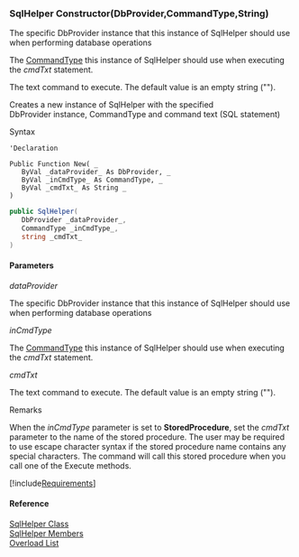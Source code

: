 ﻿### SqlHelper Constructor(DbProvider,CommandType,String)

The specific DbProvider instance that this instance of SqlHelper should use when performing database operations

The [CommandType](ms-help://MS.NETFrameworkSDKv1.1/cpref/html/frlrfSystemDataCommandTypeClassTopic.htm) this instance of SqlHelper should use when executing the _cmdTxt_ statement.

The text command to execute. The default value is an empty string ("").

Creates a new instance of SqlHelper with the specified DbProvider instance, CommandType and command text (SQL statement)

Syntax

```vbnet
'Declaration

Public Function New( _
   ByVal _dataProvider_ As DbProvider, _
   ByVal _inCmdType_ As CommandType, _
   ByVal _cmdTxt_ As String _
)
```

```csharp
public SqlHelper( 
   DbProvider _dataProvider_,
   CommandType _inCmdType_,
   string _cmdTxt_
)
```

#### Parameters

_dataProvider_

The specific DbProvider instance that this instance of SqlHelper should use when performing database operations

_inCmdType_

The [CommandType](ms-help://MS.NETFrameworkSDKv1.1/cpref/html/frlrfSystemDataCommandTypeClassTopic.htm) this instance of SqlHelper should use when executing the _cmdTxt_ statement.

_cmdTxt_

The text command to execute. The default value is an empty string ("").

Remarks

When the _inCmdType_ parameter is set to **StoredProcedure**, set the _cmdTxt_ parameter to the name of the stored procedure. The user may be required to use escape character syntax if the stored procedure name contains any special characters. The command will call this stored procedure when you call one of the Execute methods.

[!include[Requirements](../partials/requirements.md)]

#### Reference

[SqlHelper Class](FChoice.Common~FChoice.Common.Data.SqlHelper.md)  
[SqlHelper Members](FChoice.Common~FChoice.Common.Data.SqlHelper_members.md)  
[Overload List](FChoice.Common~FChoice.Common.Data.SqlHelper~_ctor.md)